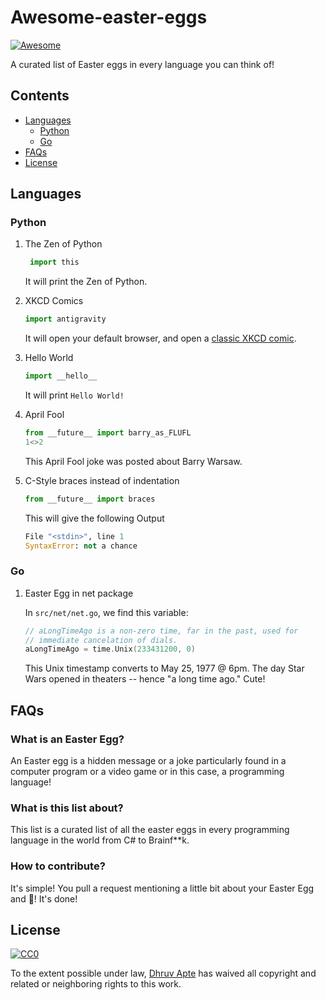 # Awesome-easter-eggs

[![Awesome](https://awesome.re/badge.svg)](https://awesome.re)

A curated list of Easter eggs in every language you can think of!

## Contents

- [Languages](#languages)
  - [Python](#user-content-python)
  - [Go](#user-content-go)
- [FAQs](#faqs)
- [License](#license)

## Languages

### Python

1. The Zen of Python  
   ```python 
    import this
    ```
    It will print the Zen of Python.
    
 2. XKCD Comics
    ```python
    import antigravity
    ```
    It will open your default browser, and open a [classic XKCD comic](https://xkcd.com/).

3. Hello World
   ```python
   import __hello__
   ```
   It will print `Hello World!`

4. April Fool
   ```python
   from __future__ import barry_as_FLUFL
   1<>2
   ```
   This April Fool joke was posted about Barry Warsaw.

5. C-Style braces instead of indentation
   ``` python
   from __future__ import braces
   ```

   This will give the following Output
   
   ``` python
   File "<stdin>", line 1
   SyntaxError: not a chance
   ```

### Go

1. Easter Egg in net package
   
   In `src/net/net.go`, we find this variable:
   ``` go
   // aLongTimeAgo is a non-zero time, far in the past, used for
   // immediate cancelation of dials.
   aLongTimeAgo = time.Unix(233431200, 0)
   ```
   This Unix timestamp converts to May 25, 1977 @ 6pm. The day Star Wars opened in theaters -- hence
   "a long time ago." Cute!
   
## FAQs

### What is an Easter Egg?

An Easter egg is a hidden message or a joke particularly found in a computer program or a video game or in this case, a programming 
language!

### What is this list about?

This list is a curated list of all the easter eggs in every programming language in the world from C# to Brainf**k.

### How to contribute?

It's simple! You pull a request mentioning a little bit about your Easter Egg and :tada:! It's done!

## License

[![CC0](http://i.creativecommons.org/p/zero/1.0/88x31.png)](http://creativecommons.org/publicdomain/zero/1.0/)

To the extent possible under law, [Dhruv Apte](http://github.com/the-ethan-hunt) has waived
all copyright and related or neighboring rights to this work.
